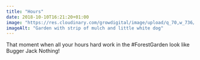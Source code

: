 ```yaml
---
title: "Hours"
date: 2018-10-10T16:21:20+01:00
image: "https://res.cloudinary.com/growdigital/image/upload/q_70,w_736/v1544361443/willow-walk-45225614731.jpg"
imageAlt: "Garden with strip of mulch and little white dog"
---
```


That moment when all your hours hard work in the #ForestGarden look like Bugger Jack Nothing!
